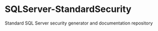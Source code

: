 SQLServer-StandardSecurity
==========================

Standard SQL Server security generator and documentation repository
